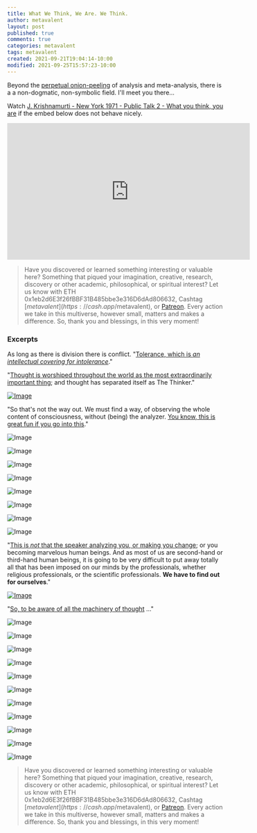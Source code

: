 ```yaml
---
title: What We Think, We Are. We Think.
author: metavalent
layout: post
published: true
comments: true
categories: metavalent
tags: metavalent
created: 2021-09-21T19:04:14-10:00
modified: 2021-09-25T15:57:23-10:00
---
```


Beyond the [perpetual onion-peeling](https://youtu.be/cl93xw5F3cI?t=10m35s) of analysis and meta-analysis, there is a a non-dogmatic, non-symbolic field. I'll meet you there...

Watch [J. Krishnamurti - New York 1971 - Public Talk 2 - What you think, you are](https://youtu.be/cl93xw5F3cI) if the embed below does not behave nicely. 

<div class="embed-container"><iframe width="560" height="315" src="https://www.youtube.com/embed/cl93xw5F3cI" title="YouTube video player" frameborder="0" allow="accelerometer; autoplay; clipboard-write; encrypted-media; gyroscope; picture-in-picture" allowfullscreen></iframe></div>

> Have you discovered or learned something interesting or valuable here? Something that piqued your imagination, creative, research, discovery or other academic, philosophical, or spiritual interest? Let us know with ETH 0x1eb2d6E3f26fBBF31B485bbe3e316D6dAd806632, Cashtag [$metavalent](https://cash.app/$metavalent), or [Patreon](https://patreon.com/metavalent). Every action we take in this multiverse, however small, matters and makes a difference. So, thank you and blessings, in this very moment!

### Excerpts

As long as there is division there is conflict. "[Tolerance, which is *an intellectual covering for intolerance*](https://youtu.be/cl93xw5F3cI?t=52m42s)."

"[Thought is worshiped throughout the world as the most extraordinarily important thing](https://youtu.be/cl93xw5F3cI?t=55m26s); and thought has separated itself as The Thinker."

[![Image](/assets/images/9db6f4602a714945ff77702fe8013e2f.png)](https://youtu.be/cl93xw5F3cI?t=33m55s)

"So that's not the way out. We must find a way, of observing the whole content of consciousness, without (being) the analyzer. [You know, this is great fun if you go into this](https://youtu.be/cl93xw5F3cI?t=33m55s)."

![Image](/assets/images/3dd056282a2fffe19d680e6829fbc49a.png)

![Image](/assets/images/d7ddcd214290ff0473fa73b8e9cc839e.png)

![Image](/assets/images/a8d231fbb8d02166225c54ca362da11e.png)

![Image](/assets/images/da97f15dd1ed538a7637a393e24ab580.png)

![Image](/assets/images/c03f5f84713b8fe7727fd66bdad15fd6.png)

![Image](/assets/images/74e2df3468bb0455b713fb53266a1ae0.png)

![Image](/assets/images/6c771625a3258f19db64cdde01b43105.png)

![Image](/assets/images/32ddbf97fe824938827a2168d019fe56.png)

"[This is *not* that the speaker analyzing you, or making you change](https://youtu.be/cl93xw5F3cI?t=35m38s); or you becoming marvelous human beings. And as most of us are second-hand or third-hand human beings, it is going to be very difficult to put away totally all that has been imposed on our minds by the professionals, whether religious professionals, or the scientific professionals. **We have to find out for ourselves**."

[![Image](/assets/images/46e0a6b8bc76c6413348ff4c1a99d52d.png)](https://youtu.be/cl93xw5F3cI?t=1h09m32s)

"[So, to be aware of all the machinery of thought](https://youtu.be/cl93xw5F3cI?t=1h09m32s) ..."

![Image](/assets/images/df1abb2dbcbb7d0603b959e6b00f2383.png)

![Image](/assets/images/aa21ffa4b5c6105ffef753357958cf52.png)

![Image](/assets/images/99acf140f97e0394da34e5246286d843.png)

![Image](/assets/images/aaad0cfe290994efb6fe23ee31df1bd3.png)

![Image](/assets/images/fb15904f82735365c4b38c93b3396f14.png)

![Image](/assets/images/69c68f346c09e56385396cad6e040ad1.png)

![Image](/assets/images/eb584119744e510bb56ef39d2a2c213d.png)

![Image](/assets/images/b64188e608eca3bf01b68e6728164647.png)

![Image](/assets/images/f9e1271589420b638566afb2672382d3.png)

![Image](/assets/images/6526ebf6dbfcd2b30494af48ddafd0c3.png)

![Image](/assets/images/0b2c8f48bad12b62a66e25da044d0072.png)

> Have you discovered or learned something interesting or valuable here? Something that piqued your imagination, creative, research, discovery or other academic, philosophical, or spiritual interest? Let us know with ETH 0x1eb2d6E3f26fBBF31B485bbe3e316D6dAd806632, Cashtag [$metavalent](https://cash.app/$metavalent), or [Patreon](https://patreon.com/metavalent). Every action we take in this multiverse, however small, matters and makes a difference. So, thank you and blessings, in this very moment!
